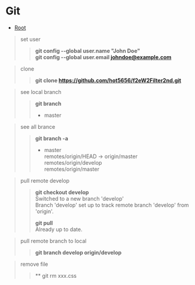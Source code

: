 # Git 

*   [Root](../README.md)



>	set user
>	>	**git config --global user.name "John Doe"**  
>	>	**git config --global user.email johndoe@example.com**


>	clone 
>	>	**git clone https://github.com/hot5656/f2eW2Filter2nd.git**

>	see local branch
>	>	**git branch**  
>	>	* master

>	see all brance 
>	>	**git branch -a**  
>	>	* master  
>	>	  remotes/origin/HEAD -> origin/master  
>	>	  remotes/origin/develop  
>	>	  remotes/origin/master


>	pull remote develop
>	>	**git checkout develop**  
>	>	Switched to a new branch 'develop'  
>	>	Branch 'develop' set up to track remote branch 'develop' from 'origin'.  
>	>	
>	>	**git pull**  
>	>	Already up to date.

>	pull remote branch to local
>	>	**git branch develop origin/develop**

>	remove file
>	>	** git rm xxx.css  











	
